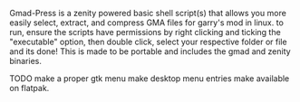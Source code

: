 Gmad-Press is a zenity powered basic shell script(s) that allows you more easily select, extract, and compress GMA files for garry's mod in linux.
to run, ensure the scripts have permissions by right clicking and ticking the "executable" option, then double click, select your respective folder or file and its done!
This is made to be portable and includes the gmad and zenity binaries.

TODO
make a proper gtk menu
make desktop menu entries
make available on flatpak.
